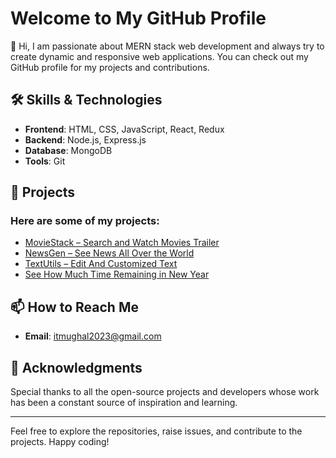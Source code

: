 # Welcome to My GitHub Profile

👋 Hi, I am passionate about MERN stack web development and always try to create dynamic and responsive web applications. You can check out my GitHub profile for my projects and contributions.

## 🛠️ Skills & Technologies

- **Frontend**: HTML, CSS, JavaScript, React, Redux
- **Backend**: Node.js, Express.js
- **Database**: MongoDB
- **Tools**: Git

## 📂 Projects

### Here are some of my projects:

- [MovieStack – Search and Watch Movies Trailer](https://movie-stack-tau.vercel.app/)
- [NewsGen – See News All Over the World](https://hamidwebs.github.io/NewsGen/)
- [TextUtils – Edit And Customized Text](https://hamidwebs.github.io/TextUtils/)
- [See How Much Time Remaining in New Year](https://hamidwebs.github.io/Time-Remaining-in-New-Year/)

## 📫 How to Reach Me

- **Email**: [itmughal2023@gmail.com](mailto:itmughal2023@gmail.com)

## 🙏 Acknowledgments

Special thanks to all the open-source projects and developers whose work has been a constant source of inspiration and learning.

---

Feel free to explore the repositories, raise issues, and contribute to the projects. Happy coding!
